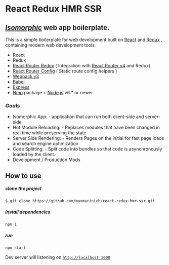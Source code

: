 # React Redux HMR SSR
## [_Isomorphic_](http://isomorphic.net/) web app boilerplate.

This is a simple boilerplate for web
development built on  [React](https://facebook.github.io/react/) and [Redux](http://redux.js.org/)
, containing modern web development
tools:
* React
* Redux
* [React Router Redux](https://github.com/ReactTraining/react-router/tree/master/packages/react-router-redux) ( Integration with [React Router v4](https://github.com/ReactTraining/react-router/tree/master/packages/react-router-redux) and Redux)
* [React Router Config](https://github.com/ReactTraining/react-router/tree/master/packages/react-router-config) ( Static route config helpers )
* [Webpack v3](https://webpack.js.org)
* [Babel](https://babeljs.io/)
* [Express](http://expressjs.com)
* [Nmp](https://www.npmjs.com/) package + [Node.js](https://nodejs.org/) v6.* or newer

### _Goals_

* Isomorphic App: - application that can run both client-side and server-side
* Hot Module Reloading: - Replaces modules that have been changed in real time while preserving the state
* Server Side Rendering: - Renders Pages on the initial for fast page loads and search engine optimization
* Code Splitting: - Split code into bundles so that code is asynchronously loaded by the client.
* Development / Production Mods

## How to use
##### clone the project
```shell
$ git clone https://github.com/maxmarinich/react-redux-hmr-ssr.git
```
##### install dependencies
```shell
npm i
```

##### run
```shell
npm start
```
Dev server will listening on [`http://localhost:3000`](http://localhost:3000/)
